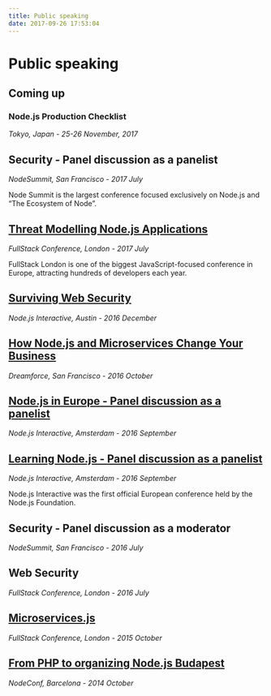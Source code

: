 ```yaml
---
title: Public speaking
date: 2017-09-26 17:53:04
---
```


# Public speaking

## Coming up

### Node.js Production Checklist

*Tokyo, Japan - 25-26 November, 2017*

## Security - Panel discussion as a panelist

*NodeSummit, San Francisco - 2017 July*

Node Summit is the largest conference focused exclusively on Node.js and “The Ecosystem of Node”.

## [Threat Modelling Node.js Applications](https://skillsmatter.com/skillscasts/10353-threat-modelling-node-js-applications)

*FullStack Conference, London - 2017 July*

FullStack London is one of the biggest JavaScript-focused conference in Europe, attracting hundreds of developers each year.

## [Surviving Web Security](https://www.youtube.com/watch?v=80LbyikAUqI)

*Node.js Interactive, Austin - 2016 December*

## [How Node.js and Microservices Change Your Business](https://medium.com/@RisingStack/how-node-js-and-microservices-change-your-business-354733d9bd63)

*Dreamforce, San Francisco - 2016 October*

## [Node.js in Europe - Panel discussion as a panelist](https://www.youtube.com/watch?v=Zx-en3L9TEo)

*Node.js Interactive, Amsterdam - 2016 September*

## [Learning Node.js - Panel discussion as a panelist](https://www.youtube.com/watch?v=15mnf5VMpzc)

*Node.js Interactive, Amsterdam - 2016 September*

Node.js Interactive was the first official European conference held by the Node.js Foundation.

## Security - Panel discussion as a moderator

*NodeSummit, San Francisco - 2016 July*

## Web Security

*FullStack Conference, London - 2016 July*

## [Microservices.js](https://skillsmatter.com/skillscasts/6759-microservices-js)

*FullStack Conference, London - 2015 October*

## [From PHP to organizing Node.js Budapest](https://speakerdeck.com/gergelyke/from-php-to-organizing-nodebp)

*NodeConf, Barcelona - 2014 October*
